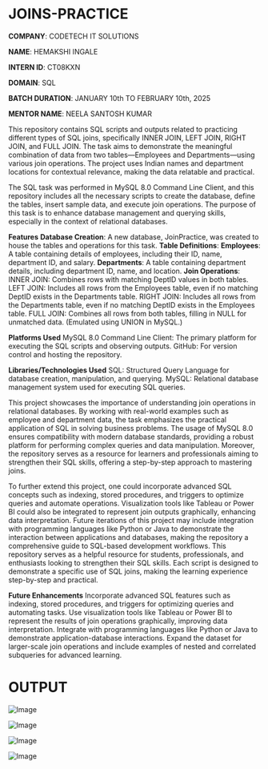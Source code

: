 # JOINS-PRACTICE

**COMPANY**: CODETECH IT SOLUTIONS

**NAME**: HEMAKSHI INGALE

**INTERN ID**: CT08KXN

**DOMAIN**: SQL

**BATCH DURATION**: JANUARY 10th TO FEBRUARY 10th, 2025

**MENTOR NAME**: NEELA SANTOSH KUMAR

This repository contains SQL scripts and outputs related to practicing different types of SQL joins, specifically INNER JOIN, LEFT JOIN, RIGHT JOIN, and FULL JOIN. The task aims to demonstrate the meaningful combination of data from two tables—Employees and Departments—using various join operations. The project uses Indian names and department locations for contextual relevance, making the data relatable and practical.

The SQL task was performed in MySQL 8.0 Command Line Client, and this repository includes all the necessary scripts to create the database, define the tables, insert sample data, and execute join operations. The purpose of this task is to enhance database management and querying skills, especially in the context of relational databases.

 **Features**
**Database Creation**: A new database, JoinPractice, was created to house the tables and operations for this task.
**Table Definitions**:
**Employees**: A table containing details of employees, including their ID, name, department ID, and salary.
**Departments**: A table containing department details, including department ID, name, and location.
**Join Operations**:
INNER JOIN: Combines rows with matching DeptID values in both tables.
LEFT JOIN: Includes all rows from the Employees table, even if no matching DeptID exists in the Departments table.
RIGHT JOIN: Includes all rows from the Departments table, even if no matching DeptID exists in the Employees table.
FULL JOIN: Combines all rows from both tables, filling in NULL for unmatched data. (Emulated using UNION in MySQL.)

**Platforms Used**
 MySQL 8.0 Command Line Client: The primary platform for executing the SQL scripts and observing outputs.
 GitHub: For version control and hosting the repository.

**Libraries/Technologies Used**
 SQL: Structured Query Language for database creation, manipulation, and querying.
 MySQL: Relational database management system used for executing SQL queries.

 This project showcases the importance of understanding join operations in relational databases. By working with real-world examples such as employee and department data, the task emphasizes the practical application of SQL in solving business problems. The usage of MySQL 8.0 ensures compatibility with modern database standards, providing a robust platform for performing complex queries and data manipulation. Moreover, the repository serves as a resource for learners and professionals aiming to strengthen their SQL skills, offering a step-by-step approach to mastering joins.

 To further extend this project, one could incorporate advanced SQL concepts such as indexing, stored procedures, and triggers to optimize queries and automate operations. Visualization tools like Tableau or Power BI could also be integrated to represent join outputs graphically, enhancing data interpretation. Future iterations of this project may include integration with programming languages like Python or Java to demonstrate the interaction between applications and databases, making the repository a comprehensive guide to SQL-based development workflows. This repository serves as a helpful resource for students, professionals, and enthusiasts looking to strengthen their SQL skills. Each script is designed to demonstrate a specific use of SQL joins, making the learning experience step-by-step and practical.

**Future Enhancements**
Incorporate advanced SQL features such as indexing, stored procedures, and triggers for optimizing queries and automating tasks.
Use visualization tools like Tableau or Power BI to represent the results of join operations graphically, improving data interpretation.
Integrate with programming languages like Python or Java to demonstrate application-database interactions.
Expand the dataset for larger-scale join operations and include examples of nested and correlated subqueries for advanced learning.

# OUTPUT
![Image](https://github.com/user-attachments/assets/e726095c-79f9-44e1-b85d-97cbb120f271)

![Image](https://github.com/user-attachments/assets/03d49eba-9a7c-463b-8eda-4d3e43ba6485)

![Image](https://github.com/user-attachments/assets/bf087531-9df4-458a-8fb4-7ca823ca3da9)

![Image](https://github.com/user-attachments/assets/2c5f8142-7206-441d-8546-b284202b8bc2)


